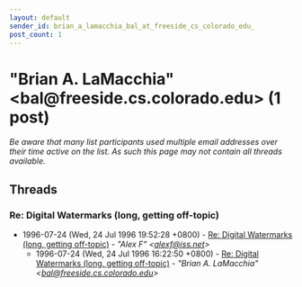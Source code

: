 ```yaml
---
layout: default
sender_id: brian_a_lamacchia_bal_at_freeside_cs_colorado_edu_
post_count: 1
---
```


# "Brian A. LaMacchia" <bal<span>@</span>freeside.cs.colorado.edu> (1 post)

_Be aware that many list participants used multiple email addresses over their time active on the list. As such this page may not contain all threads available._

## Threads

### Re: Digital Watermarks (long, getting off-topic)
+ 1996-07-24 (Wed, 24 Jul 1996 19:52:28 +0800) - [Re: Digital Watermarks (long, getting off-topic)](/archive/1996/07/97994b55bb884b72e73c679a7665d72db0c96320d18e40ef76fae1888082c565) - _"Alex F" \<alexf@iss.net\>_
  + 1996-07-24 (Wed, 24 Jul 1996 16:22:50 +0800) - [Re: Digital Watermarks (long, getting off-topic)](/archive/1996/07/7fbe5e626a9130a966e6d8016a7e2e75aae88202aa4abec6bd8bc5490d7fd15d) - _"Brian A. LaMacchia" \<bal@freeside.cs.colorado.edu\>_

